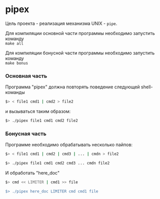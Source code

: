 # pipex

Цель проекта - реализация механизма UNIX - `pipe`.<br>

Для компиляции основной части программы необходимо запустить команду \
```make all```  <br>

Для компиляции бонусной части программы необходимо запустить команду \
```make bonus```  <br>

### Основная часть
Программа "pipex" должна повторять поведение следующей shell-команды
```bash
$> < file1 cmd1 | cmd2 > file2
```
и вызываться таким образом:
```bash
$> ./pipex file1 cmd1 cmd2 file2
```

### Бонусная часть

Программе необходимо обрабатывать несколько пайпов:
```bash
$> < file1 cmd1 | cmd2 | cmd3 | ... | cmdn > file2

$> ./pipex file1 cmd1 cmd2 cmd3 ... cmdn file2
```

И обработать "here_doc"
```bash
$> cmd << LIMITER | cmd1 >> file

$> ./pipex here_doc LIMITER cmd cmd1 file
```

